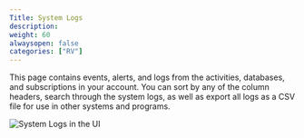 ```yaml
---
Title: System Logs
description: 
weight: 60
alwaysopen: false
categories: ["RV"]
---
```

This page contains events, alerts, and logs from the activities,
databases, and subscriptions in your account. You can sort by any of the
column headers, search through the system logs, as well as export all
logs as a CSV file for use in other systems and programs.

![System Logs in the
UI](/images/rv/system_log.png?width=998&height=576)
